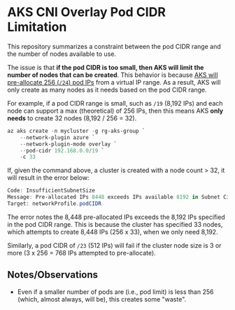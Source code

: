 # AKS CNI Overlay Pod CIDR Limitation

This repository summarizes a constraint between the pod CIDR range and the number of nodes available to use. 

The issue is that **if the pod CIDR is too small, then AKS will limit the number of nodes that can be created**. This behavior is because [AKS will pre-allocate 256 (`/24`) pod IPs](https://learn.microsoft.com/en-us/azure/aks/azure-cni-overlay?tabs=kubectl#overview-of-overlay-networking) from a virtual IP range. As a result, AKS will only create as many nodes as it needs based on the pod CIDR range. 

For example, if a pod CIDR range is small, such as `/19` (8,192 IPs) and each node can support a max (theoretical) of 256 IPs, then this means AKS **only needs** to create 32 nodes (8,192 / 256 = 32). 

```powershell
az aks create -n mycluster -g rg-aks-group `
    --network-plugin azure `
    --network-plugin-mode overlay `
    --pod-cidr 192.168.0.0/19 `
    -c 33
```

If, given the command above, a cluster is created with a node count > 32, it will result in the error below:

```powershell
Code: InsufficientSubnetSize
Message: Pre-allocated IPs 8448 exceeds IPs available 8192 in Subnet Cidr 192.168.0.0/19, Subnet Name networkProfile.podCIDR. If Autoscaler is enabled, the max-count from each nodepool is counted towards this total (which means that pre-allocated IPs count represents a theoretical max value, not the actual number of IPs requested). http://aka.ms/aks/insufficientsubnetsize
Target: networkProfile.podCIDR
```

The error notes the 8,448 pre-allocated IPs exceeds the 8,192 IPs specified in the pod CIDR range. This is because the cluster has specified 33 nodes, which attempts to create 8,448 IPs (256 x 33), when we only need 8,192.

Similarly, a pod CIDR of `/23` (512 IPs) will fail if the cluster node size is 3 or more (3 x 256 = 768 IPs attempted to pre-allocate).

## Notes/Observations
- Even if a smaller number of pods are (i.e., pod limit) is less than 256 (which, almost always, will be), this creates some "waste". 